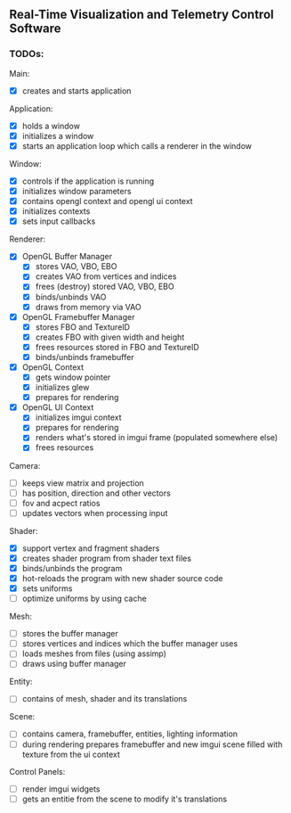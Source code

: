 ## Real-Time Visualization and Telemetry Control Software

### TODOs:

Main:
- [x] creates and starts application

Application:
- [x] holds a window
- [x] initializes a window
- [x] starts an application loop which calls a renderer in the window

Window:
- [x] controls if the application is running
- [x] initializes window parameters
- [x] contains opengl context and opengl ui context
- [x] initializes contexts
- [x] sets input callbacks

Renderer:
- [x] OpenGL Buffer Manager
    - [x] stores VAO, VBO, EBO
    - [x] creates VAO from vertices and indices
    - [x] frees (destroy) stored VAO, VBO, EBO
    - [x] binds/unbinds VAO
    - [x] draws from memory via VAO
- [x] OpenGL Framebuffer Manager
    - [x] stores FBO and TextureID
    - [x] creates FBO with given width and height
    - [x] frees resources stored in FBO and TextureID
    - [x] binds/unbinds framebuffer
- [x] OpenGL Context
    - [x] gets window pointer
    - [x] initializes glew
    - [x] prepares for rendering
- [x] OpenGL UI Context
    - [x] initializes imgui context
    - [x] prepares for rendering
    - [x] renders what's stored in imgui frame (populated somewhere else)
    - [x] frees resources

Camera:
- [ ] keeps view matrix and projection
- [ ] has position, direction and other vectors
- [ ] fov and acpect ratios
- [ ] updates vectors when processing input

Shader:
- [x] support vertex and fragment shaders
- [x] creates shader program from shader text files
- [x] binds/unbinds the program
- [x] hot-reloads the program with new shader source code
- [x] sets uniforms
- [ ] optimize uniforms by using cache

Mesh:
- [ ] stores the buffer manager
- [ ] stores vertices and indices which the buffer manager uses
- [ ] loads meshes from files (using assimp)
- [ ] draws using buffer manager

Entity:
- [ ] contains of mesh, shader and its translations

Scene:
- [ ] contains camera, framebuffer, entities, lighting information
- [ ] during rendering prepares framebuffer and new imgui scene filled with texture from the ui context

Control Panels:
- [ ] render imgui widgets
- [ ] gets an entitie from the scene to modify it's translations
